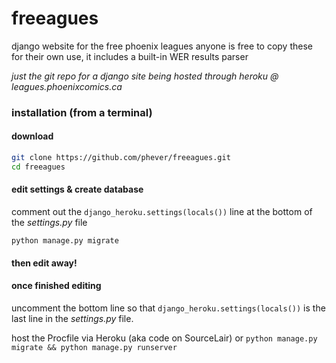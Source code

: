 # freeagues
django website for the free phoenix leagues
anyone is free to copy these for their own use, it includes a built-in WER results parser

*just the git repo for a django site being hosted through heroku @ leagues.phoenixcomics.ca*

### installation (from a terminal)
#### download
```bash
git clone https://github.com/phever/freeagues.git
cd freeagues
```

#### edit settings & create database
comment out the ```django_heroku.settings(locals())``` line at the bottom of the *settings.py* file
```
python manage.py migrate
```
#### then edit away!
#### once finished editing
uncomment the bottom line so that ```django_heroku.settings(locals())``` is the last line in the *settings.py* file.

host the Procfile via Heroku (aka code on SourceLair) or `python manage.py migrate && python manage.py runserver`
